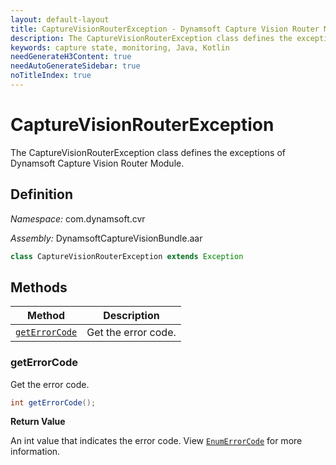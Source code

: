 ```yaml
---
layout: default-layout
title: CaptureVisionRouterException - Dynamsoft Capture Vision Router Module Android Edition API Reference
description: The CaptureVisionRouterException class defines the exceptions of Dynamsoft Capture Vision Router Module.
keywords: capture state, monitoring, Java, Kotlin
needGenerateH3Content: true
needAutoGenerateSidebar: true
noTitleIndex: true
---
```


# CaptureVisionRouterException

The CaptureVisionRouterException class defines the exceptions of Dynamsoft Capture Vision Router Module.

## Definition

*Namespace:* com.dynamsoft.cvr

*Assembly:* DynamsoftCaptureVisionBundle.aar

```java
class CaptureVisionRouterException extends Exception
```

## Methods

| Method | Description |
|------- |-------------|
| [`getErrorCode`](#geterrorcode) | Get the error code. |

### getErrorCode

Get the error code.

```java
int getErrorCode();
```

**Return Value**

An int value that indicates the error code. View [`EnumErrorCode`]({site.dcv_enumerations}core/error-code.html) for more information.

